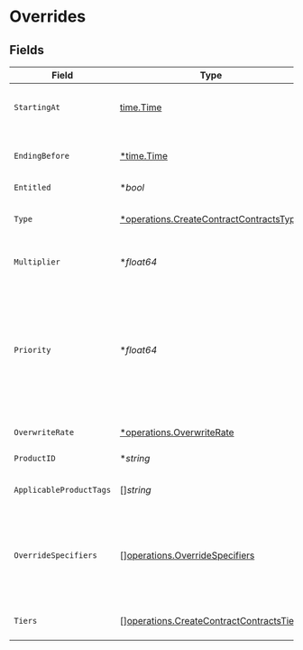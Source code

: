 # Overrides


## Fields

| Field                                                                                                                                                                                                                                                           | Type                                                                                                                                                                                                                                                            | Required                                                                                                                                                                                                                                                        | Description                                                                                                                                                                                                                                                     |
| --------------------------------------------------------------------------------------------------------------------------------------------------------------------------------------------------------------------------------------------------------------- | --------------------------------------------------------------------------------------------------------------------------------------------------------------------------------------------------------------------------------------------------------------- | --------------------------------------------------------------------------------------------------------------------------------------------------------------------------------------------------------------------------------------------------------------- | --------------------------------------------------------------------------------------------------------------------------------------------------------------------------------------------------------------------------------------------------------------- |
| `StartingAt`                                                                                                                                                                                                                                                    | [time.Time](https://pkg.go.dev/time#Time)                                                                                                                                                                                                                       | :heavy_check_mark:                                                                                                                                                                                                                                              | RFC 3339 timestamp indicating when the override will start applying (inclusive)                                                                                                                                                                                 |
| `EndingBefore`                                                                                                                                                                                                                                                  | [*time.Time](https://pkg.go.dev/time#Time)                                                                                                                                                                                                                      | :heavy_minus_sign:                                                                                                                                                                                                                                              | RFC 3339 timestamp indicating when the override will stop applying (exclusive)                                                                                                                                                                                  |
| `Entitled`                                                                                                                                                                                                                                                      | **bool*                                                                                                                                                                                                                                                         | :heavy_minus_sign:                                                                                                                                                                                                                                              | N/A                                                                                                                                                                                                                                                             |
| `Type`                                                                                                                                                                                                                                                          | [*operations.CreateContractContractsType](../../models/operations/createcontractcontractstype.md)                                                                                                                                                               | :heavy_minus_sign:                                                                                                                                                                                                                                              | Overwrites are prioritized over multipliers and tiered overrides.                                                                                                                                                                                               |
| `Multiplier`                                                                                                                                                                                                                                                    | **float64*                                                                                                                                                                                                                                                      | :heavy_minus_sign:                                                                                                                                                                                                                                              | Required for MULTIPLIER type. Must be >=0.                                                                                                                                                                                                                      |
| `Priority`                                                                                                                                                                                                                                                      | **float64*                                                                                                                                                                                                                                                      | :heavy_minus_sign:                                                                                                                                                                                                                                              | Required for EXPLICIT multiplier prioritization scheme and all TIERED overrides. Under EXPLICIT prioritization, overwrites are prioritized first, and then tiered and multiplier overrides are prioritized by their priority value (lowest first). Must be > 0. |
| `OverwriteRate`                                                                                                                                                                                                                                                 | [*operations.OverwriteRate](../../models/operations/overwriterate.md)                                                                                                                                                                                           | :heavy_minus_sign:                                                                                                                                                                                                                                              | Required for OVERWRITE type.                                                                                                                                                                                                                                    |
| `ProductID`                                                                                                                                                                                                                                                     | **string*                                                                                                                                                                                                                                                       | :heavy_minus_sign:                                                                                                                                                                                                                                              | ID of the product whose rate is being overridden                                                                                                                                                                                                                |
| `ApplicableProductTags`                                                                                                                                                                                                                                         | []*string*                                                                                                                                                                                                                                                      | :heavy_minus_sign:                                                                                                                                                                                                                                              | tags identifying products whose rates are being overridden                                                                                                                                                                                                      |
| `OverrideSpecifiers`                                                                                                                                                                                                                                            | [][operations.OverrideSpecifiers](../../models/operations/overridespecifiers.md)                                                                                                                                                                                | :heavy_minus_sign:                                                                                                                                                                                                                                              | Cannot be used in conjunction with product_id or applicable_product_tags. If provided, the override will apply to all products with the specified specifiers.                                                                                                   |
| `Tiers`                                                                                                                                                                                                                                                         | [][operations.CreateContractContractsTiers](../../models/operations/createcontractcontractstiers.md)                                                                                                                                                            | :heavy_minus_sign:                                                                                                                                                                                                                                              | Required for TIERED type. Must have at least one tier.                                                                                                                                                                                                          |
